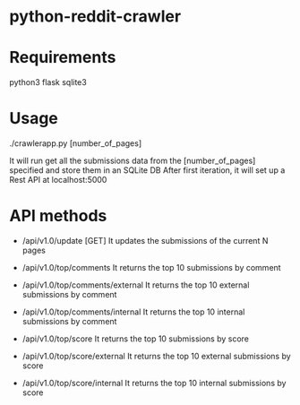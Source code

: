# python-reddit-crawler

# Requirements
python3
flask
sqlite3

# Usage
./crawlerapp.py [number_of_pages]

It will run get all the submissions data from the [number_of_pages] specified and store them in an SQLite DB
After first iteration, it will set up a Rest API at localhost:5000

# API methods
* /api/v1.0/update [GET]
It updates the submissions of the current N pages

* /api/v1.0/top/comments
It returns the top 10 submissions by comment

* /api/v1.0/top/comments/external
It returns the top 10 external submissions by comment

* /api/v1.0/top/comments/internal
It returns the top 10 internal submissions by comment

* /api/v1.0/top/score
It returns the top 10 submissions by score

* /api/v1.0/top/score/external
It returns the top 10 external submissions by score

* /api/v1.0/top/score/internal
It returns the top 10 internal submissions by score
